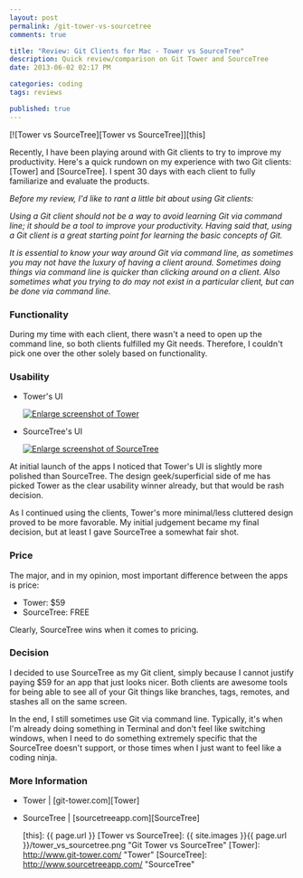 ```yaml
---
layout: post
permalink: /git-tower-vs-sourcetree
comments: true

title: "Review: Git Clients for Mac - Tower vs SourceTree"
description: Quick review/comparison on Git Tower and SourceTree
date: 2013-06-02 02:17 PM

categories: coding
tags: reviews

published: true
---
```


[![Tower vs SourceTree][Tower vs SourceTree]][this]

Recently, I have been playing around with Git clients to try to improve my productivity. Here's a quick rundown on my experience with two Git clients: [Tower] and [SourceTree]. I spent 30 days with each client to fully familiarize and evaluate the products.

_Before my review, I'd like to rant a little bit about using Git clients:_

_Using a Git client should not be a way to avoid learning Git via command line; it should be a tool to improve your productivity. Having said that, using a Git client is a great starting point for learning the basic concepts of Git._

_It is essential to know your way around Git via command line, as sometimes you may not have the luxury of having a client around. Sometimes doing things via command line is quicker than clicking around on a client. Also sometimes what you trying to do may not exist in a particular client, but can be done via command line._

<!--more My quick review lies after the jump.-->

### Functionality

During my time with each client, there wasn't a need to open up the command line, so both clients fulfilled my Git needs. Therefore, I couldn't pick one over the other solely based on functionality.

### Usability

<ul class="thumbnails">
    <li class="span4">
        <div class="thumbnail">
            <p>Tower's UI</p>
            <a href="{{ site.images }}{{ page.url }}/screenshot_tower.png"  title="Screenshot of Tower"><img src="{{ site.images }}{{ page.url }}/screenshot_tower.png" alt="Enlarge screenshot of Tower"  title="Screenshot of Tower"></a>
        </div>
    </li>
  <li class="span4">
        <div class="thumbnail">
            <p>SourceTree's UI</p>
            <a href="{{ site.images }}{{ page.url }}/screenshot_sourcetree.png"  title="Screenshot of SourceTree"><img src="{{ site.images }}{{ page.url }}/screenshot_sourcetree.png" alt="Enlarge screenshot of SourceTree" title="Screenshot of SourceTree"></a>
        </div>
    </li>
</ul>

At initial launch of the apps I noticed that Tower's UI is slightly more polished than SourceTree. The design geek/superficial side of me has picked Tower as the clear usability winner already, but that would be rash decision.

As I continued using the clients, Tower's more minimal/less cluttered design proved to be more favorable. My initial judgement became my final decision, but at least I gave SourceTree a somewhat fair shot.

### Price
The major, and in my opinion, most important difference between the apps is price:

- Tower: $59
- SourceTree: FREE

Clearly, SourceTree wins when it comes to pricing.

### Decision

I decided to use SourceTree as my Git client, simply because I cannot justify paying $59 for an app that just looks nicer. Both clients are awesome tools for being able to see all of your Git things like branches, tags, remotes, and stashes all on the same screen.

In the end, I still sometimes use Git via command line. Typically, it's when I'm already doing something in Terminal and don't feel like switching windows, when I need to do something extremely specific that the SourceTree doesn't support, or those times when I just want to feel like a coding ninja.

### More Information

- Tower | [git-tower.com][Tower]
- SourceTree | [sourcetreeapp.com][SourceTree]

   [this]: {{ page.url }}
   [Tower vs SourceTree]: {{ site.images }}{{ page.url }}/tower_vs_sourcetree.png "Git Tower vs SourceTree"
   [Tower]: http://www.git-tower.com/ "Tower"
   [SourceTree]: http://www.sourcetreeapp.com/ "SourceTree"